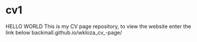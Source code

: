 # cv1
HELLO WORLD
This is my CV page repository, to view the website enter the link below
backmall.github.io/wkloza_cv_-page/
